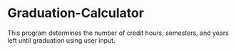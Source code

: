 # Graduation-Calculator
This program determines the number of credit hours, semesters, and years left until graduation using user input.
